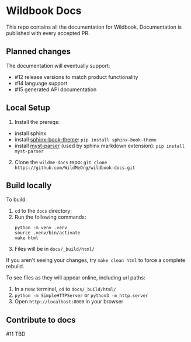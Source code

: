 # Wildbook Docs
This repo contains all the documentation for Wildbook. Documentation is published with every accepted PR.

## Planned changes
The documentation will eventually support:
- #12 release versions to match product functionality
- #14 language support
- #15 generated API documentation

## Local Setup
1. Install the prereqs:
- install sphinx
- install [sphinx-book-theme](https://sphinx-book-theme.readthedocs.io/en/stable/tutorials/get-started.html): `pip install sphinx-book-theme`
- install [myst-parser](https://www.sphinx-doc.org/en/master/usage/markdown.html) (used by sphinx markdown extension): `pip install myst-parser`
2. Clone the `wildme-docs` repo: `git clone https://github.com/WildMeOrg/wildbook-docs.git`

## Build locally
To build:
1. `cd` to the `docs` directory:
2. Run the following commands:
    ```
    python -m venv .venv
    source .venv/bin/activate
    make html
    ```
3. Files will be in `docs/_build/html/`

If you aren't seeing your changes, try `make clean html` to force a complete rebuild.

To see files as they will appear online, including url paths:
1. In a new terminal, `cd` to `docs/_build/html/`
2. `python -m SimpleHTTPServer` or `python3 -m http.server`
3. Open `http://localhost:8000` in your browser

## Contribute to docs
#11 TBD
